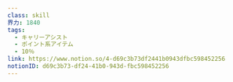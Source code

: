 ```yaml
---
class: skill
界力: 1840
tags:
  - キャリーアシスト
  - ポイント系アイテム
  - 10％
link: https://www.notion.so/4-d69c3b73df2441b0943dfbc598452256
notionID: d69c3b73-df24-41b0-943d-fbc598452256
---
```

